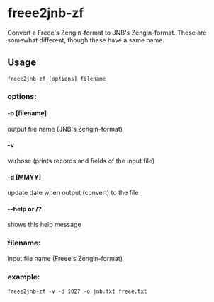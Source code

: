 # freee2jnb-zf

Convert a Freee's Zengin-format to JNB's Zengin-format.
These are somewhat different, though these have a same name.

## Usage
```
freee2jnb-zf [options] filename
```

### options:

#### -o [filename]
output file name (JNB's Zengin-format)

#### -v
verbose (prints records and fields of the input file)

#### -d [MMYY]
update date when output (convert) to the file

#### --help or /?
shows this help message

### filename:
input file name (Freee's Zengin-format)

### example:
```
freee2jnb-zf -v -d 1027 -o jnb.txt freee.txt
```


